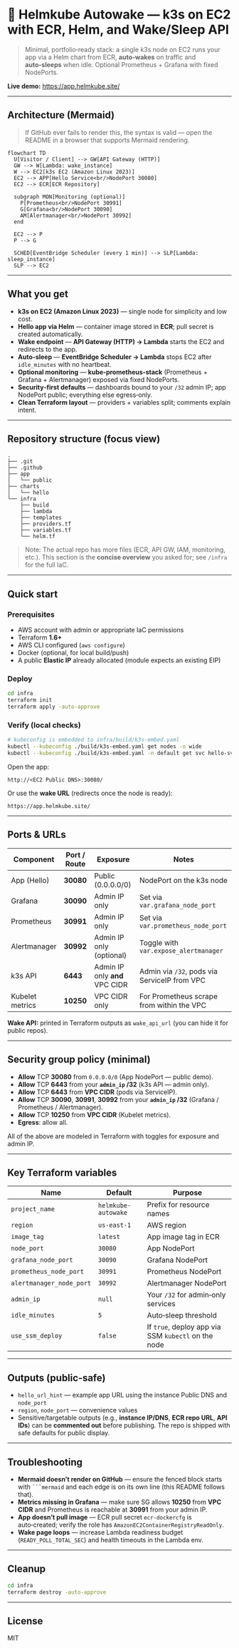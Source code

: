 # 🚀 Helmkube Autowake — k3s on EC2 with ECR, Helm, and Wake/Sleep API

> Minimal, portfolio‑ready stack: a single k3s node on EC2 runs your app via a Helm chart from ECR, **auto‑wakes** on traffic and **auto‑sleeps** when idle. Optional Prometheus + Grafana with fixed NodePorts.

**Live demo:** https://app.helmkube.site/

---

## Architecture (Mermaid)

> If GitHub ever fails to render this, the syntax is valid — open the README in a browser that supports Mermaid rendering.

```mermaid
flowchart TD
  U[Visitor / Client] --> GW[API Gateway (HTTP)]
  GW --> W[Lambda: wake_instance]
  W --> EC2[k3s EC2 (Amazon Linux 2023)]
  EC2 --> APP[Hello Service<br/>NodePort 30080]
  EC2 --> ECR[ECR Repository]

  subgraph MON[Monitoring (optional)]
    P[Prometheus<br/>NodePort 30991]
    G[Grafana<br/>NodePort 30090]
    AM[Alertmanager<br/>NodePort 30992]
  end

  EC2 --> P
  P --> G

  SCHED[EventBridge Scheduler (every 1 min)] --> SLP[Lambda: sleep_instance]
  SLP --> EC2
```

---

## What you get

- **k3s on EC2 (Amazon Linux 2023)** — single node for simplicity and low cost.
- **Hello app via Helm** — container image stored in **ECR**; pull secret is created automatically.
- **Wake endpoint** — **API Gateway (HTTP) → Lambda** starts the EC2 and redirects to the app.
- **Auto‑sleep** — **EventBridge Scheduler → Lambda** stops EC2 after `idle_minutes` with no heartbeat.
- **Optional monitoring** — **kube‑prometheus‑stack** (Prometheus + Grafana + Alertmanager) exposed via fixed NodePorts.
- **Security‑first defaults** — dashboards bound to your `/32` admin IP; app NodePort public; everything else egress‑only.
- **Clean Terraform layout** — providers + variables split; comments explain intent.

---

## Repository structure (focus view)

```text
.
├── .git
├── .github
├── app
│   └── public
├── charts
│   └── hello
└── infra
    ├── build
    ├── lambda
    ├── templates
    ├── providers.tf
    ├── variables.tf
    └── helm.tf
```

> Note: The actual repo has more files (ECR, API GW, IAM, monitoring, etc.). This section is the **concise overview** you asked for; see `/infra` for the full IaC.

---

## Quick start

### Prerequisites
- AWS account with admin or appropriate IaC permissions
- Terraform **1.6+**
- AWS CLI configured (`aws configure`)
- Docker (optional, for local build/push)  
- A public **Elastic IP** already allocated (module expects an existing EIP)

### Deploy
```bash
cd infra
terraform init
terraform apply -auto-approve
```

### Verify (local checks)
```bash
# kubeconfig is embedded to infra/build/k3s-embed.yaml
kubectl --kubeconfig ./build/k3s-embed.yaml get nodes -o wide
kubectl --kubeconfig ./build/k3s-embed.yaml -n default get svc hello-svc -o wide
```

Open the app:
```
http://<EC2 Public DNS>:30080/
```

Or use the **wake URL** (redirects once the node is ready):
```
https://app.helmkube.site/
```

---

## Ports & URLs

| Component        | Port / Route | Exposure                 | Notes |
|------------------|--------------|--------------------------|------|
| App (Hello)      | **30080**    | Public (0.0.0.0/0)       | NodePort on the k3s node |
| Grafana          | **30090**    | Admin IP only            | Set via `var.grafana_node_port` |
| Prometheus       | **30991**    | Admin IP only            | Set via `var.prometheus_node_port` |
| Alertmanager     | **30992**    | Admin IP only (optional) | Toggle with `var.expose_alertmanager` |
| k3s API          | **6443**     | Admin IP only **and** VPC CIDR | Admin via `/32`, pods via ServiceIP from VPC |
| Kubelet metrics  | **10250**    | VPC CIDR only            | For Prometheus scrape from within the VPC |

**Wake API:** printed in Terraform outputs as `wake_api_url` (you can hide it for public repos).

---

## Security group policy (minimal)

- **Allow** TCP **30080** from `0.0.0.0/0` (App NodePort — public demo).
- **Allow** TCP **6443** from your **`admin_ip` /32** (k3s API — admin only).
- **Allow** TCP **6443** from **VPC CIDR** (pods via ServiceIP).  
- **Allow** TCP **30090**, **30991**, **30992** from your **`admin_ip` /32** (Grafana / Prometheus / Alertmanager).
- **Allow** TCP **10250** from **VPC CIDR** (Kubelet metrics).
- **Egress**: allow all.

All of the above are modeled in Terraform with toggles for exposure and admin IP.

---

## Key Terraform variables

| Name | Default | Purpose |
|------|---------|---------|
| `project_name` | `helmkube-autowake` | Prefix for resource names |
| `region` | `us-east-1` | AWS region |
| `image_tag` | `latest` | App image tag in ECR |
| `node_port` | `30080` | App NodePort |
| `grafana_node_port` | `30090` | Grafana NodePort |
| `prometheus_node_port` | `30991` | Prometheus NodePort |
| `alertmanager_node_port` | `30992` | Alertmanager NodePort |
| `admin_ip` | `null` | Your `/32` for admin‑only services |
| `idle_minutes` | `5` | Auto‑sleep threshold |
| `use_ssm_deploy` | `false` | If `true`, deploy app via SSM `kubectl` on the node |

---

## Outputs (public‑safe)

- `hello_url_hint` — example app URL using the instance Public DNS and `node_port`  
- `region`, `node_port` — convenience values  
- Sensitive/targetable outputs (e.g., **instance IP/DNS**, **ECR repo URL**, **API IDs**) can be **commented out** before publishing. The repo is shipped with safe defaults for public display.

---

## Troubleshooting

- **Mermaid doesn’t render on GitHub** — ensure the fenced block starts with <code>```mermaid</code> and each edge is on its own line (this README follows that).
- **Metrics missing in Grafana** — make sure SG allows **10250** from **VPC CIDR** and Prometheus is reachable at **30991** from your admin IP.
- **App doesn’t pull image** — ECR pull secret `ecr-dockercfg` is auto‑created; verify the role has `AmazonEC2ContainerRegistryReadOnly`.
- **Wake page loops** — increase Lambda readiness budget (`READY_POLL_TOTAL_SEC`) and health timeouts in the Lambda env.

---

## Cleanup

```bash
cd infra
terraform destroy -auto-approve
```

---

## License

MIT
